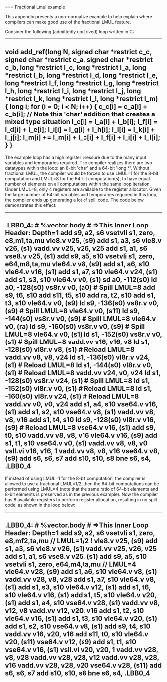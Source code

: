 \=== Fractional Lmul example

This appendix presents a non-normative example to help explain where
compilers can make good use of the fractional LMUL feature.

Consider the following (admittedly contrived) loop written in C:

----

void add_ref(long N,
signed char \*restrict c_c, signed char \*restrict c_a, signed char \*restrict c_b,
long \*restrict l_c, long \*restrict l_a, long \*restrict l_b,
long \*restrict l_d, long \*restrict l_e, long \*restrict l_f,
long \*restrict l_g, long \*restrict l_h, long \*restrict l_i,
long \*restrict l_j, long \*restrict l_k, long \*restrict l_l,
long \*restrict l_m) {
long i;
for (i = 0; i < N; i++) {
c_c[i] = c_a[i] + c_b[i]; // Note this 'char' addition that creates a mixed type situation
l_c[i] = l_a[i] + l_b[i];
l_f[i] = l_d[i] + l_e[i];
l_i[i] = l_g[i] + l_h[i];
l_l[i] = l_k[i] + l_j[i];
l_m[i] += l_m[i] + l_c[i] + l_f[i] + l_i[i] + l_l[i];
}
}
-

The example loop has a high register pressure due to the many input variables
and temporaries required. The compiler realizes there are two datatypes within
the loop: an 8-bit 'char' and a 64-bit 'long \*'. Without fractional LMUL, the
compiler would be forced to use LMUL=1 for the 8-bit computation and LMUL=8 for
the 64-bit computation(s), to have equal number of elements on all computations
within the same loop iteration. Under LMUL=8, only 4 registers are available
to the register allocator. Given the large number of 64-bit variables and
temporaries required in this loop, the compiler ends up generating a lot of
spill code. The code below demonstrates this effect:

----

.LBB0_4:                                # %vector.body
\# =>This Inner Loop Header: Depth=1
add	s9, a2, s6
vsetvli	s1, zero, e8,m1,ta,mu
vle8.v	v25, (s9)
add	s1, a3, s6
vle8.v	v26, (s1)
vadd.vv	v25, v26, v25
add	s1, a1, s6
vse8.v	v25, (s1)
add	s9, a5, s10
vsetvli	s1, zero, e64,m8,ta,mu
vle64.v	v8, (s9)
add	s1, a6, s10
vle64.v	v16, (s1)
add	s1, a7, s10
vle64.v	v24, (s1)
add	s1, s3, s10
vle64.v	v0, (s1)
sd	a0, -112(s0)
ld	a0, -128(s0)
vs8r.v	v0, (a0) # Spill LMUL=8
add	s9, t6, s10
add	s11, t5, s10
add	ra, t2, s10
add	s1, t3, s10
vle64.v	v0, (s9)
ld	s9, -136(s0)
vs8r.v	v0, (s9) # Spill LMUL=8
vle64.v	v0, (s11)
ld	s9, -144(s0)
vs8r.v	v0, (s9) # Spill LMUL=8
vle64.v	v0, (ra)
ld	s9, -160(s0)
vs8r.v	v0, (s9) # Spill LMUL=8
vle64.v	v0, (s1)
ld	s1, -152(s0)
vs8r.v	v0, (s1) # Spill LMUL=8
vadd.vv	v16, v16, v8
ld	s1, -128(s0)
vl8r.v	v8, (s1) # Reload LMUL=8
vadd.vv	v8, v8, v24
ld	s1, -136(s0)
vl8r.v	v24, (s1) # Reload LMUL=8
ld	s1, -144(s0)
vl8r.v	v0, (s1) # Reload LMUL=8
vadd.vv	v24, v0, v24
ld	s1, -128(s0)
vs8r.v	v24, (s1) # Spill LMUL=8
ld	s1, -152(s0)
vl8r.v	v0, (s1) # Reload LMUL=8
ld	s1, -160(s0)
vl8r.v	v24, (s1) # Reload LMUL=8
vadd.vv	v0, v0, v24
add	s1, a4, s10
vse64.v	v16, (s1)
add	s1, s2, s10
vse64.v	v8, (s1)
vadd.vv	v8, v8, v16
add	s1, t4, s10
ld	s9, -128(s0)
vl8r.v	v16, (s9) # Reload LMUL=8
vse64.v	v16, (s1)
add	s9, t0, s10
vadd.vv	v8, v8, v16
vle64.v	v16, (s9)
add	s1, t1, s10
vse64.v	v0, (s1)
vadd.vv	v8, v8, v0
vsll.vi	v16, v16, 1
vadd.vv	v8, v8, v16
vse64.v	v8, (s9)
add	s6, s6, s7
add	s10, s10, s8
bne	s6, s4, .LBB0_4
--------------------------------------------------------

If instead of using LMUL=1 for the 8-bit computation, the compiler is allowed
to use a fractional LMUL=1/2, then the 64-bit computations can be performed
using LMUL=4 (note that the same ratio of 64-bit elements and 8-bit elements is
preserved as in the previous example). Now the compiler has 8 available
registers to perform register allocation, resulting in no spill code, as
shown in the loop below:

----

.LBB0_4:                                # %vector.body
\# =>This Inner Loop Header: Depth=1
add	s9, a2, s6
vsetvli	s1, zero, e8,mf2,ta,mu // LMUL=1/2 !
vle8.v	v25, (s9)
add	s1, a3, s6
vle8.v	v26, (s1)
vadd.vv	v25, v26, v25
add	s1, a1, s6
vse8.v	v25, (s1)
add	s9, a5, s10
vsetvli	s1, zero, e64,m4,ta,mu // LMUL=4
vle64.v	v28, (s9)
add	s1, a6, s10
vle64.v	v8, (s1)
vadd.vv	v28, v8, v28
add	s1, a7, s10
vle64.v	v8, (s1)
add	s1, s3, s10
vle64.v	v12, (s1)
add	s1, t6, s10
vle64.v	v16, (s1)
add	s1, t5, s10
vle64.v	v20, (s1)
add	s1, a4, s10
vse64.v	v28, (s1)
vadd.vv	v8, v12, v8
vadd.vv	v12, v20, v16
add	s1, t2, s10
vle64.v	v16, (s1)
add	s1, t3, s10
vle64.v	v20, (s1)
add	s1, s2, s10
vse64.v	v8, (s1)
add	s9, t4, s10
vadd.vv	v16, v20, v16
add	s11, t0, s10
vle64.v	v20, (s11)
vse64.v	v12, (s9)
add	s1, t1, s10
vse64.v	v16, (s1)
vsll.vi	v20, v20, 1
vadd.vv	v28, v8, v28
vadd.vv	v28, v28, v12
vadd.vv	v28, v28, v16
vadd.vv	v28, v28, v20
vse64.v	v28, (s11)
add	s6, s6, s7
add	s10, s10, s8
bne	s6, s4, .LBB0_4
--------------------------------------------------------
